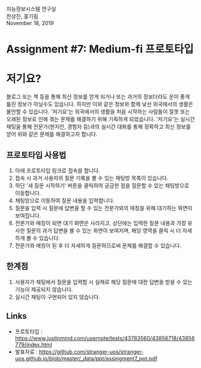 지능정보시스템 연구실<br>
천상진, 홍기림<br>
November 18, 2019

# Assignment #7: Medium-fi 프로토타입
# 저기요?
블로그 또는 책 등을 통해 최신 정보를 얻게 되거나 또는 과거의 정보더라도 운이 좋게 틀린 정보가 아닐수도 있습니다. 하지만 이와 같은 정보와 함께 낯선 외국에서의 생활은 불안할 수 있습니다. '저기요'는 외국에서의 생활을 처음 시작하는 사람들이 잘못 또는 오래된 정보로 인해 겪는 문제를 해결하기 위해 기획하게 되었습니다. '저기요'는 실시간 채팅을 통해 전문가(현지인, 경험자 등)과의 실시간 대화를 통해 정확하고 최신 정보를 얻어 위와 같은 문제를 해결하고자 합니다.

## 프로토타입 사용법
1. 아래 프로토타입 링크로 접속을 합니다.
2. 접속 시 과거 사용자의 질문 기록을 볼 수 있는 채팅방 목록이 있습니다.
3. 하단 '새 질문 시작하기' 버튼을 클릭하여 궁금한 점을 질문할 수 있는 채팅방으로 이동합니다.
4. 채팅방으로 이동하여 질문 내용을 입력합니다.
5. 질문을 입력 시 질문에 답변을 할 수 있는 전문가와의 매칭을 위해 대기하는 화면이 보여집니다.
6. 전문가와 매칭이 되면 대기 화면은 사라지고, 상단에는 입력한 질문 내용과 가장 유사한 질문의 과거 답변을 볼 수 있는 화면이 보여지며, 해당 영역을 클릭 시 더 자세하게 볼 수 있습니다.
7. 전문가와 매칭이 된 후 더 자세하게 질문하므로써 문제를 해결할 수 있습니다.

## 한계점
1. 사용자가 채팅에서 질문을 입력할 시 실제로 해당 질문에 대한 답변을 받을 수 있는 기능이 제공되지 않습니다.
2. 실시간 채팅이 구현되어 있지 않습니다.

## Links
- 프로토타입 : <https://www.justinmind.com/usernote/tests/43783560/43856718/43856779/index.html>
- 발표자료 : <https://github.com/stranger-uos/stranger-uos.github.io/blob/master/_data/ppt/assingment7_ppt.pdf>
